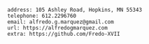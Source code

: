     address: 105 Ashley Road, Hopkins, MN 55343
    telephone: 612.2296760
    email: alfredo.g.marquez@gmail.com
    url: https://alfredogmarquez.com
    extra: https://github.com/Fredo-XVII
